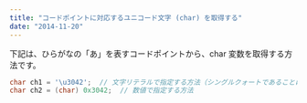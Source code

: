 ```yaml
---
title: "コードポイントに対応するユニコード文字 (char) を取得する"
date: "2014-11-20"
---
```


下記は、ひらがなの「あ」を表すコードポイントから、char 変数を取得する方法です。

~~~ java
char ch1 = '\u3042';  // 文字リテラルで指定する方法（シングルクォートであることに注意）
char ch2 = (char) 0x3042;  // 数値で指定する方法
~~~

